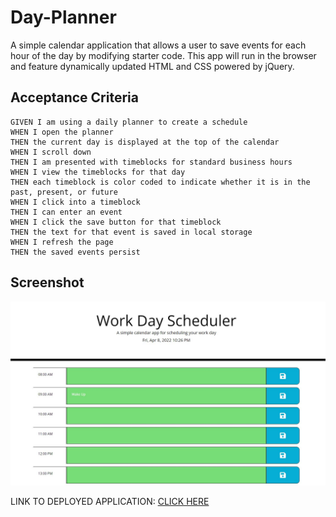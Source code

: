 # Day-Planner

A simple calendar application that allows a user to save events for each hour of the day by modifying starter code. This app will run in the browser and feature dynamically updated HTML and CSS powered by jQuery.

## Acceptance Criteria

```
GIVEN I am using a daily planner to create a schedule
WHEN I open the planner
THEN the current day is displayed at the top of the calendar
WHEN I scroll down
THEN I am presented with timeblocks for standard business hours
WHEN I view the timeblocks for that day
THEN each timeblock is color coded to indicate whether it is in the past, present, or future
WHEN I click into a timeblock
THEN I can enter an event
WHEN I click the save button for that timeblock
THEN the text for that event is saved in local storage
WHEN I refresh the page
THEN the saved events persist
```

## Screenshot

![Screenshot](./Assets/Screenshot.JPG)

LINK TO DEPLOYED APPLICATION: [CLICK HERE](https://csareyj.github.io/Day-Planner/)
